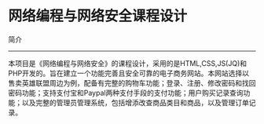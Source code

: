 网络编程与网络安全课程设计
===
简介
____
本项目是《网络编程与网络安全》的课程设计，采用的是HTML,CSS,JS(JQ)和PHP开发的。旨在建立一个功能完善且安全可靠的电子商务网站。本网站选择以售卖英雄联盟周边为例，配备有完整的购物车功能；登录、注册、修改密码和找回密码功能；支持支付宝和Paypal两种支付手段的支付功能；用户购买记录查询功能；以及完整的管理员管理系统，包括增添改查商品类目和商品，以及管理订单记录。
